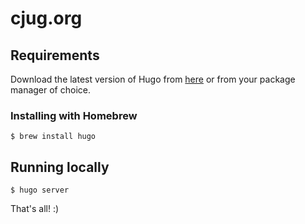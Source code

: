 # cjug.org

## Requirements
Download the latest version of Hugo from [here](https://gohugo.io/) or from your package manager of choice.

### Installing with Homebrew
```shell
$ brew install hugo
```

## Running locally
```shell
$ hugo server
```

That's all! :)